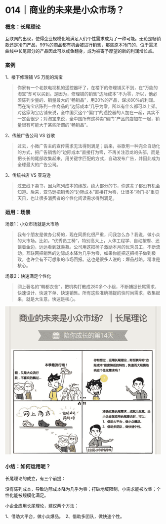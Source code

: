 # 014｜商业的未来是小众市场？

### 概念：长尾理论

互联网的出现，使得企业规模化地满足人们个性需求成为了一种可能。无论是畅销款还是冷门产品，99%的商品都有机会被进行销售，那些原本冷门的、位于需求曲线中长尾部分的产品因此可以咸鱼翻身，成为被寄予厚望的新的利润增长点。

### 案例

1、楼下修理铺 VS 万能的淘宝

> 你家有一个老款电视机的遥控器坏了，在楼下的修理铺买不到，在“万能的淘宝”却可以买到。是因为，修理铺的销售“边际成本”不为零，所以，他必须陈列少量的、销量最大的“畅销品”，用20%的产品，谋求80%的利润。而在淘宝店陈列一件商品的“边际成本”几乎为零，所以有什么都可以上架。对这家淘宝店铺来说，全中国买这个“偏门”的遥控器的人加在一起，其实不一定会很少；对淘宝来说，全中国所有这种卖“偏门”产品的店加在一起，销量很有可能大于某些所谓的“畅销品”。

2、传统广告公司 VS 谷歌

> 过去，小微广告主的宣传需求无法得到满足；后来，谷歌用一种完全自动化的方式，把广告销售的“边际成本”直接打为零，不再关注恐龙的头部，而是把长长的尾部收集起来，用关键字匹配的方式，自动发布广告，并因此成为全球最大的广告公司。

3、传统书店 VS 亚马逊

> 过去线下卖书，因为陈列成本的缘故，绝大部分的书，你这辈子都没有机会知道。后来，亚马逊把销售的“边际成本”直接打为零，让很多“冷门书”重见天日，也让很多消费者的个性化阅读需求得到满足。

### 运用：场景

场景1：小众市场就是大市场

> 我有个朋友是做办公椅的，现在同质化很严重，问我怎么办？我说，做小众的大市场。比如，“优秀员工椅”，特别高大上，人体工程学、自动按摩、还镶着金边，远远看到就羡慕。公司用这把椅子激励本月的优秀员工，不断流动。互联网把销售的边际成本降为几乎为零，如果你能把这把椅子做到极致，也许会有不可想象的市场回报。这也是很多人说的：爆品战略。精准是核心。

场景2：快速满足个性化

> 网上著名的“韩都衣舍”，把机构打散成280多个小组，不断捕捉长尾需求，快速设计、快速下单、快速销售。所有这些准确捕捉的快时尚需求，收集起来，就是大生意。快速是核心。

![](img/83250fccb7f6f6f77ec56ef54c031907.jpg)

### 小结：如何运用呢？

长尾理论的成立，有三个前提：

没有陈列成本，导致边际成本降为几乎为零；打破地域限制，小需求能被收集；个性化能被规模化满足。

小企业应用长尾理论，建议两个方法：

1、借助大平台，做小众爆品。  2、借助多团队，做快速个性。